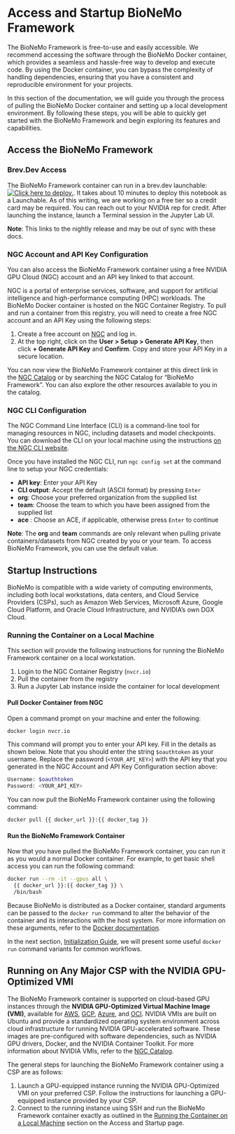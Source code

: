 # Access and Startup BioNeMo Framework

The BioNeMo Framework is free-to-use and easily accessible. We recommend accessing the software through
the BioNeMo Docker container, which provides a seamless and hassle-free way to develop and execute code. By using the
Docker container, you can bypass the complexity of handling dependencies, ensuring that you have a consistent and
reproducible environment for your projects.

In this section of the documentation, we will guide you through the process of pulling the BioNeMo Docker container and
setting up a local development environment. By following these steps, you will be able to quickly get started with the
BioNeMo Framework and begin exploring its features and capabilities.

## Access the BioNeMo Framework

### Brev.Dev Access
The BioNeMo Framework container can run in a brev.dev launchable: [![ Click here to deploy.](https://uohmivykqgnnbiouffke.supabase.co/storage/v1/object/public/landingpage/brevdeploynavy.svg)](https://console.brev.dev/launchable/deploy/now?launchableID=env-2pPDA4sJyTuFf3KsCv5KWRbuVlU). It takes about 10 minutes to deploy this notebook as a Launchable. As of this writing, we are working on a free tier so a credit card may be required. You can reach out to your NVIDIA rep for credit. After launching the instance, launch a Terminal session in the Jupyter Lab UI.

**Note**: This links to the nightly release and may be out of sync with these docs.

### NGC Account and API Key Configuration

You can also access the BioNeMo Framework container using a free NVIDIA GPU Cloud (NGC) account and an API key linked to that account.

NGC is a portal of enterprise services, software, and support for artificial intelligence and high-performance computing
(HPC) workloads. The BioNeMo Docker container is hosted on the NGC Container Registry. To pull and run a container from
this registry, you will need to create a free NGC account and an API Key using the following steps:

1. Create a free account on [NGC](https://ngc.nvidia.com/signin) and log in.
2. At the top right, click on the **User > Setup > Generate API Key**, then click **+ Generate API Key** and
**Confirm**. Copy and store your API Key in a secure location.

You can now view the BioNeMo Framework container
at this direct link in the
[NGC Catalog](https://catalog.ngc.nvidia.com/orgs/nvidia/teams/clara/containers/bionemo-framework) or by searching the
NGC Catalog for “BioNeMo Framework”. You can also explore the other resources available to you in the catalog.

### NGC CLI Configuration

The NGC Command Line Interface (CLI) is a command-line tool for managing resources in NGC, including datasets and model
checkpoints. You can download the CLI on your local machine using the instructions
[on the NGC CLI website](https://org.ngc.nvidia.com/setup/installers/cli).

Once you have installed the NGC CLI, run `ngc config set` at the command line to setup your NGC credentials:

* **API key**: Enter your API Key
* **CLI output**: Accept the default (ASCII format) by pressing `Enter`
* **org**: Choose your preferred organization from the supplied list
* **team**: Choose the team to which you have been assigned from the supplied list
* **ace** : Choose an ACE, if applicable, otherwise press `Enter` to continue

**Note**: The **org** and **team** commands are only relevant when pulling private containers/datasets from NGC created by you or
your team. To access BioNeMo Framework, you can use the default value.

## Startup Instructions

BioNeMo is compatible with a wide variety of computing environments, including both local workstations, data centers,
and Cloud Service Providers (CSPs), such as Amazon Web Services, Microsoft Azure, Google Cloud Platform, and Oracle Cloud
Infrastructure, and NVIDIA’s own DGX Cloud.

### Running the Container on a Local Machine

This section will provide the following instructions for running the BioNeMo Framework container on a local workstation.

1. Login to the NGC Container Registry (`nvcr.io`)
2. Pull the container from the registry
3. Run a Jupyter Lab instance inside the container for local development

#### Pull Docker Container from NGC

Open a command prompt on your machine and enter the following:

```bash
docker login nvcr.io
```

This command will prompt you to enter your API key. Fill in the details as shown below. Note that you should enter the
string `$oauthtoken` as your username. Replace the password (`<YOUR_API_KEY>`) with the API key that you generated in
the NGC Account and API Key Configuration section above:

```bash
Username: $oauthtoken
Password: <YOUR_API_KEY>
```

You can now pull the BioNeMo Framework container using the following command:

```bash
docker pull {{ docker_url }}:{{ docker_tag }}
```

#### Run the BioNeMo Framework Container

Now that you have pulled the BioNeMo Framework container, you can run it as you would a normal Docker container. For
example, to get basic shell access you can run the following command:

```bash
docker run --rm -it --gpus all \
  {{ docker_url }}:{{ docker_tag }} \
  /bin/bash
```

Because BioNeMo is distributed as a Docker container, standard arguments can be passed to the `docker run` command to
alter the behavior of the container and its interactions with the host system. For more information on these arguments,
refer to the [Docker documentation](https://docs.docker.com/reference/cli/docker/container/run/).

In the next section, [Initialization Guide](./initialization-guide.md), we will present some useful `docker run` command
variants for common workflows.

## Running on Any Major CSP with the NVIDIA GPU-Optimized VMI

The BioNeMo Framework container is supported on cloud-based GPU instances through the
**NVIDIA GPU-Optimized Virtual Machine Image (VMI)**, available for
[AWS](https://aws.amazon.com/marketplace/pp/prodview-7ikjtg3um26wq#pdp-pricing),
[GCP](https://console.cloud.google.com/marketplace/product/nvidia-ngc-public/nvidia-gpu-optimized-vmi),
[Azure](https://azuremarketplace.microsoft.com/en-us/marketplace/apps/nvidia.ngc_azure_17_11?tab=overview), and
[OCI](https://cloudmarketplace.oracle.com/marketplace/en_US/listing/165104541).
NVIDIA VMIs are built on Ubuntu and provide a standardized operating system environment across cloud infrastructure for
running NVIDIA GPU-accelerated software. These images are pre-configured with software dependencies, such as NVIDIA GPU
drivers, Docker, and the NVIDIA Container Toolkit. For more information about NVIDIA VMIs, refer to the
[NGC Catalog](https://catalog.ngc.nvidia.com/orgs/nvidia/collections/nvidia_vmi).

The general steps for launching the BioNeMo Framework container using a CSP are as follows:

1. Launch a GPU-equipped instance running the NVIDIA GPU-Optimized VMI on your preferred CSP. Follow the instructions for
    launching a GPU-equipped instance provided by your CSP.
2. Connect to the running instance using SSH and run the BioNeMo Framework container exactly as outlined in the
    [Running the Container on a Local Machine](#running-the-container-on-a-local-machine) section on
    the Access and Startup page.
